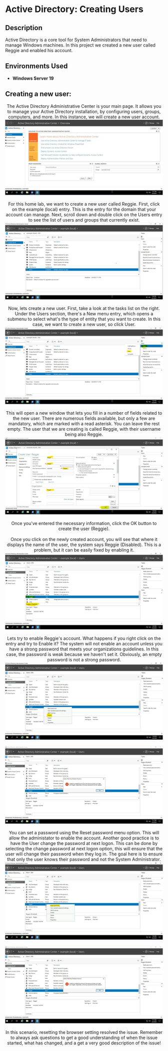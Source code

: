 <h1>Active Directory: Creating Users</h1>



<h2>Description</h2>
Active Directory is a core tool for System Administrators that need to manage Windows machines. In this project we created a new user called Reggie and enabled his account.
<br />




<h2>Environments Used </h2>

- <b>Windows Server 19</b> 

<h2>Creating a new user:</h2>

<p align="center">
The Active Directory Administrative Center is your main page. It allows you to manage your Active Directory installation, by configuring users, groups, computers, and more. In this instance, we will create a new user account.<br/>
<img src="https://github.com/Rastallworth1/Active-Directory-Creating-Users/blob/main/AD%20Home.png"/>
<br />


<br />
For this home lab, we want to create a new user called Reggie. First, click on the example (local) entry. This is the entry for the domain that your account can manage. Next, scroll down and double click on the Users entry to see the list of users and groups that currently exist.<br/>
<img src="https://github.com/Rastallworth1/Active-Directory-Creating-Users/blob/main/Slide%202.png"/>
<br />


<br />
Now, lets create a new user. First, take a look at the tasks list on the right. Under the Users section, there's a New menu entry, which opens a submenu to select what's the type of entity that you want to create. In this case, we want to create a new user, so click User. <br/>
<img src="https://github.com/Rastallworth1/Active-Directory-Creating-Users/blob/main/Slide%203.png"/>
<br />


<br />
This will open a new window that lets you fill in a number of fields related to the new user. There are numerous fields available, but only a few are mandatory, which are marked with a read asterisk. You can leave the rest empty. The user that we are creating is called Reggie, with their username being also Reggie.<br/>
<img src="https://github.com/Rastallworth1/Active-Directory-Creating-Users/blob/main/slide%204.png"/>
<br />
<br />Once you've entered the necessary information, click the OK button to create the user (Reggie). 
<br/>




<br />
Once you click on the newly created account, you will see that where it displays the name of the user, the system says Reggie (Disabled). This is a problem, but it can be easily fixed by enabling it. <br/>
<img src="https://github.com/Rastallworth1/Active-Directory-Creating-Users/blob/main/slide%205.png"/>
<br />

  <br />
Lets try to enable Reggie's account. What happens if you right click on the entry and try to Enable it? The system will not enable an account unless you have a strong password that meets your organizations guidelines. In this case, the password is weak because we haven't set it. Obviously, an empty password is not a strong password. <br/>
<img src="https://github.com/Rastallworth1/Active-Directory-Creating-Users/blob/main/Slide%206%20Top.png"/>
<br />
<br/>
<img src="https://github.com/Rastallworth1/Active-Directory-Creating-Users/blob/main/slide%206%20bottom.png"/>
<br />


  <br />
You can set a password using the Reset password menu option. This will allow the administator to enable the account. Another good practice is to have the User change the password at next logon. This can be done by selecting the change password at next logon option, this will ensure that the user will change their password when they log in. The goal here is to ensure that only the user knows their password and not the System Administrator. <br/>
<img src="https://github.com/Rastallworth1/Active-Directory-Creating-Users/blob/main/Slide%207%20top.png"/>
<br />
<br/>
<img src="https://github.com/Rastallworth1/Active-Directory-Creating-Users/blob/main/slide%206%20bottom.png"/>
<br />




<br />
In this scenario, resetting the browser setting resolved the issue. Remember to always ask questions to get a good understanding of when the issue started, what has changed, and a get a very good description of the issue!  <br/>




